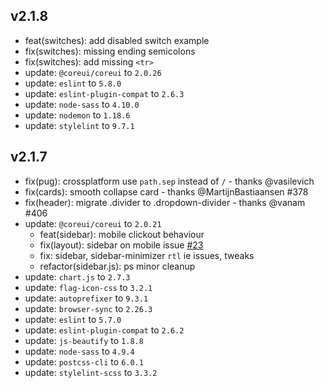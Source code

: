 ## v2.1.8
- feat(switches): add disabled switch example
- fix(switches): missing ending semicolons
- fix(switches): add missing `<tr>`
- update: `@coreui/coreui` to `2.0.26`
- update: `eslint` to `5.8.0`
- update: `eslint-plugin-compat` to `2.6.3`
- update: `node-sass` to `4.10.0`
- update: `nodemon` to `1.18.6`
- update: `stylelint` to `9.7.1` 

## v2.1.7
- fix(pug): crossplatform use `path.sep` instead of `/` - thanks @vasilevich
- fix(cards): smooth collapse card - thanks @MartijnBastiaansen #378
- fix(header): migrate .divider to .dropdown-divider - thanks @vanam #406
- update: `@coreui/coreui` to `2.0.21`
  - feat(sidebar): mobile clickout behaviour
  - fix(layout): sidebar on mobile issue [#23](https://github.com/coreui/coreui-angular/issues/23)
  - fix: sidebar, sidebar-minimizer `rtl` ie issues, tweaks
  - refactor(sidebar.js): ps minor cleanup
- update: `chart.js` to `2.7.3`
- update: `flag-icon-css` to `3.2.1`
- update: `autoprefixer` to `9.3.1`
- update: `browser-sync` to `2.26.3`
- update: `eslint` to `5.7.0`
- update: `eslint-plugin-compat` to `2.6.2`
- update: `js-beautify` to `1.8.8`
- update: `node-sass` to `4.9.4`
- update: `postcss-cli` to `6.0.1`
- update: `stylelint-scss` to `3.3.2`

